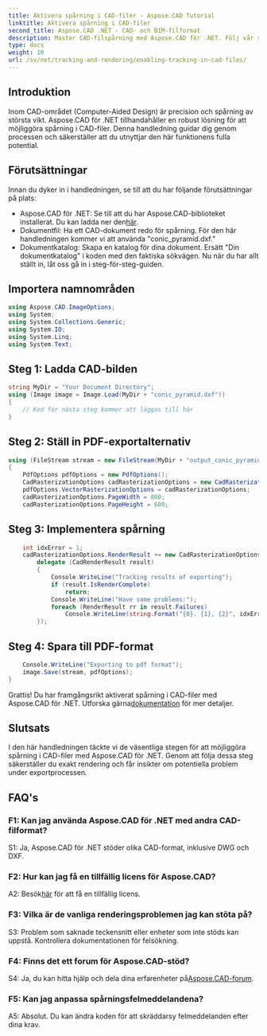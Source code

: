 ```yaml
---
title: Aktivera spårning i CAD-filer - Aspose.CAD Tutorial
linktitle: Aktivera spårning i CAD-filer
second_title: Aspose.CAD .NET - CAD- och BIM-filformat
description: Master CAD-filspårning med Aspose.CAD för .NET. Följ vår steg-för-steg-guide för exakt rendering och felspårning. Ladda ner nu!
type: docs
weight: 10
url: /sv/net/tracking-and-rendering/enabling-tracking-in-cad-files/
---
```

## Introduktion

Inom CAD-området (Computer-Aided Design) är precision och spårning av största vikt. Aspose.CAD för .NET tillhandahåller en robust lösning för att möjliggöra spårning i CAD-filer. Denna handledning guidar dig genom processen och säkerställer att du utnyttjar den här funktionens fulla potential.

## Förutsättningar

Innan du dyker in i handledningen, se till att du har följande förutsättningar på plats:
-  Aspose.CAD för .NET: Se till att du har Aspose.CAD-biblioteket installerat. Du kan ladda ner den[här](https://releases.aspose.com/cad/net/).
- Dokumentfil: Ha ett CAD-dokument redo för spårning. För den här handledningen kommer vi att använda "conic_pyramid.dxf."
- Dokumentkatalog: Skapa en katalog för dina dokument. Ersätt "Din dokumentkatalog" i koden med den faktiska sökvägen.
Nu när du har allt ställt in, låt oss gå in i steg-för-steg-guiden.

## Importera namnområden

```csharp
using Aspose.CAD.ImageOptions;
using System;
using System.Collections.Generic;
using System.IO;
using System.Linq;
using System.Text;
```

## Steg 1: Ladda CAD-bilden

```csharp
string MyDir = "Your Document Directory";
using (Image image = Image.Load(MyDir + "conic_pyramid.dxf"))
{
    // Kod för nästa steg kommer att läggas till här
}
```

## Steg 2: Ställ in PDF-exportalternativ

```csharp
using (FileStream stream = new FileStream(MyDir + "output_conic_pyramid.pdf", FileMode.Create))
{
    PdfOptions pdfOptions = new PdfOptions();
    CadRasterizationOptions cadRasterizationOptions = new CadRasterizationOptions();
    pdfOptions.VectorRasterizationOptions = cadRasterizationOptions;
    cadRasterizationOptions.PageWidth = 800;
    cadRasterizationOptions.PageHeight = 600;
```

## Steg 3: Implementera spårning

```csharp
    int idxError = 1;
    cadRasterizationOptions.RenderResult += new CadRasterizationOptions.CadRenderHandler(
        delegate (CadRenderResult result)
        {
            Console.WriteLine("Tracking results of exporting");
            if (result.IsRenderComplete)
                return;
            Console.WriteLine("Have some problems:");
            foreach (RenderResult rr in result.Failures)
                Console.WriteLine(string.Format("{0}. {1}, {2}", idxError++, rr.RenderCode.ToString(), rr.Message));
        });
```

## Steg 4: Spara till PDF-format

```csharp
    Console.WriteLine("Exporting to pdf format");
    image.Save(stream, pdfOptions);
}
```

Grattis! Du har framgångsrikt aktiverat spårning i CAD-filer med Aspose.CAD för .NET. Utforska gärna[dokumentation](https://reference.aspose.com/cad/net/) för mer detaljer.

## Slutsats

I den här handledningen täckte vi de väsentliga stegen för att möjliggöra spårning i CAD-filer med Aspose.CAD för .NET. Genom att följa dessa steg säkerställer du exakt rendering och får insikter om potentiella problem under exportprocessen.

## FAQ's

### F1: Kan jag använda Aspose.CAD för .NET med andra CAD-filformat?

S1: Ja, Aspose.CAD för .NET stöder olika CAD-format, inklusive DWG och DXF.

### F2: Hur kan jag få en tillfällig licens för Aspose.CAD?

 A2: Besök[här](https://purchase.aspose.com/temporary-license/) för att få en tillfällig licens.

### F3: Vilka är de vanliga renderingsproblemen jag kan stöta på?

S3: Problem som saknade teckensnitt eller enheter som inte stöds kan uppstå. Kontrollera dokumentationen för felsökning.

### F4: Finns det ett forum för Aspose.CAD-stöd?

 S4: Ja, du kan hitta hjälp och dela dina erfarenheter på[Aspose.CAD-forum](https://forum.aspose.com/c/cad/19).

### F5: Kan jag anpassa spårningsfelmeddelandena?

A5: Absolut. Du kan ändra koden för att skräddarsy felmeddelanden efter dina krav.